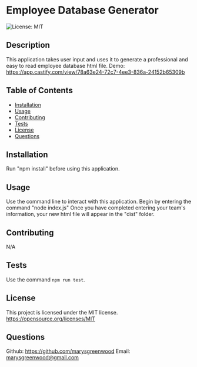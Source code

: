 # Employee Database Generator

![License: MIT](https://img.shields.io/badge/License-MIT-yellow.svg)

## Description

This application takes user input and uses it to generate a professional and easy to read employee database html file. Demo: https://app.castify.com/view/78a63e24-72c7-4ee3-836a-24152b65309b

## Table of Contents

- [Installation](#installation)
- [Usage](#usage)
- [Contributing](#contributing)
- [Tests](#tests)
- [License](#license)
- [Questions](#questions)

## Installation

Run "npm install" before using this application.

## Usage

Use the command line to interact with this application. Begin by entering the command "node index.js" Once you have completed entering your team's information, your new html file will appear in the "dist" folder.

## Contributing

N/A

## Tests

Use the command `npm run test`.

## License

This project is licensed under the MIT license.
https://opensource.org/licenses/MIT

## Questions

Github: https://github.com/marysgreenwood
Email: marysgreenwood@gmail.com
